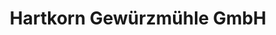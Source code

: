 ---
title: "Hartkorn Gewürzmühle GmbH"
url: /muelheim-kaerlich/hartkorn-gewuerzmuehle-gmbh/
shop: Haushaltsartikel
---